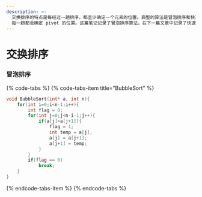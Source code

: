 ```yaml
---
description: >-
  交换排序的特点是每经过一趟排序，都至少确定一个元素的位置。典型的算法是冒泡排序和快速排序。冒泡排序经过一趟排序将会确定一个最大的元素，而快速排序
  每一趟都会确定 pivot 的位置。这篇笔记记录了冒泡排序算法，在下一篇文章中记录了快速排序算法。
---
```


# 交换排序

### 冒泡排序

{% code-tabs %}
{% code-tabs-item title="BubbleSort" %}
```c
void BubbleSort(int* a, int n){
    for(int i=0;i<n-1;i++){
        int flag = 0;
        for(int j=0;j<n-i-1;j++){
            if(a[j]>a[j+1]){
                flag = 1;
                int temp = a[j];
                a[j] = a[j+1];
                a[j+1] = temp;
            }
        }
        if(flag == 0)
            break;
    }
}
```
{% endcode-tabs-item %}
{% endcode-tabs %}

 


